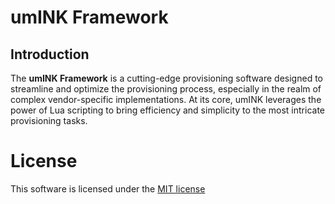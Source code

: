 # umINK Framework


## Introduction

The **umINK Framework** is a cutting-edge provisioning software designed to
streamline and optimize the provisioning process, especially in the realm of
complex vendor-specific implementations. At its core, umINK leverages the power
of Lua scripting to bring efficiency and simplicity to the most intricate
provisioning tasks.

# License

This software is licensed under the [MIT license](https://opensource.org/licenses/MIT)
